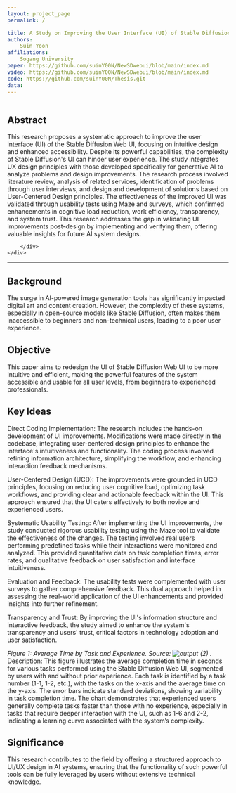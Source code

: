 ```yaml
---
layout: project_page
permalink: /

title: A Study on Improving the User Interface (UI) of Stable Diffusion Web UI
authors:
    Suin Yoon
affiliations:
    Sogang University
paper: https://github.com/suinY00N/NewSDwebui/blob/main/index.md
video: https://github.com/suinY00N/NewSDwebui/blob/main/index.md
code: https://github.com/suinY00N/Thesis.git
data: 
---
```


<!-- Using HTML to center the abstract -->
<div class="columns is-centered has-text-centered">
    <div class="column is-four-fifths">
        <h2>Abstract</h2>
        <div class="content has-text-justified">
This research proposes a systematic approach to improve the user interface (UI) of the Stable Diffusion Web UI, focusing on intuitive design and enhanced accessibility. Despite its powerful capabilities, the complexity of Stable Diffusion's UI can hinder user experience. The study integrates UX design principles with those developed specifically for generative AI to analyze problems and design improvements. The research process involved literature review, analysis of related services, identification of problems through user interviews, and design and development of solutions based on User-Centered Design principles. The effectiveness of the improved UI was validated through usability tests using Maze and surveys, which confirmed enhancements in cognitive load reduction, work efficiency, transparency, and system trust. This research addresses the gap in validating UI improvements post-design by implementing and verifying them, offering valuable insights for future AI system designs.

        </div>
    </div>
</div>

---


## Background
The surge in AI-powered image generation tools has significantly impacted digital art and content creation. However, the complexity of these systems, especially in open-source models like Stable Diffusion, often makes them inaccessible to beginners and non-technical users, leading to a poor user experience.

## Objective
This paper aims to redesign the UI of Stable Diffusion Web UI to be more intuitive and efficient, making the powerful features of the system accessible and usable for all user levels, from beginners to experienced professionals.


## Key Ideas
Direct Coding Implementation: The research includes the hands-on development of UI improvements. Modifications were made directly in the codebase, integrating user-centered design principles to enhance the interface's intuitiveness and functionality. The coding process involved refining information architecture, simplifying the workflow, and enhancing interaction feedback mechanisms.

User-Centered Design (UCD): The improvements were grounded in UCD principles, focusing on reducing user cognitive load, optimizing task workflows, and providing clear and actionable feedback within the UI. This approach ensured that the UI caters effectively to both novice and experienced users.

Systematic Usability Testing: After implementing the UI improvements, the study conducted rigorous usability testing using the Maze tool to validate the effectiveness of the changes. The testing involved real users performing predefined tasks while their interactions were monitored and analyzed. This provided quantitative data on task completion times, error rates, and qualitative feedback on user satisfaction and interface intuitiveness.

Evaluation and Feedback: The usability tests were complemented with user surveys to gather comprehensive feedback. This dual approach helped in assessing the real-world application of the UI enhancements and provided insights into further refinement.

Transparency and Trust: By improving the UI's information structure and interactive feedback, the study aimed to enhance the system's transparency and users' trust, critical factors in technology adoption and user satisfaction.


*Figure 1: Average Time by Task and Experience. Source: ![output (2)](https://github.com/user-attachments/assets/0fd6e8e1-dedc-4a0c-bbc3-7c557d18bc1a)
.*
Description: This figure illustrates the average completion time in seconds for various tasks performed using the Stable Diffusion Web UI, segmented by users with and without prior experience. Each task is identified by a task number (1-1, 1-2, etc.), with the tasks on the x-axis and the average time on the y-axis. The error bars indicate standard deviations, showing variability in task completion time. The chart demonstrates that experienced users generally complete tasks faster than those with no experience, especially in tasks that require deeper interaction with the UI, such as 1-6 and 2-2, indicating a learning curve associated with the system’s complexity.




## Significance
This research contributes to the field by offering a structured approach to UI/UX design in AI systems, ensuring that the functionality of such powerful tools can be fully leveraged by users without extensive technical knowledge.


```
